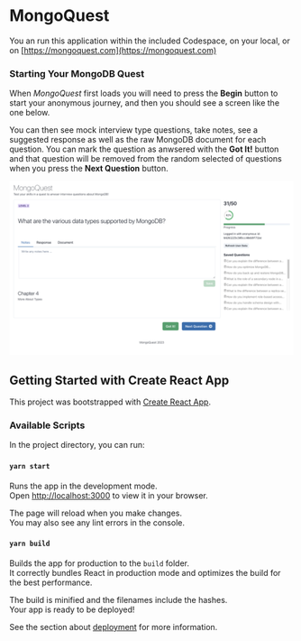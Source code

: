 # MongoQuest

You an run this application within the included Codespace, on your local, or on [https://mongoquest.com](https://mongoquest.com)

### Starting Your MongoDB Quest

When _MongoQuest_ first loads you will need to press the **Begin** button to start your anonymous journey, and then you should see a screen like the one below.

You can then see mock interview type questions, take notes, see a suggested response as well as the raw MongoDB document for each question. You can mark the question as anwsered with the **Got It!** button and that question will be removed from the random selected of questions when you press the **Next Question** button.

![MongoQuest](screenshot.png)

## Getting Started with Create React App

This project was bootstrapped with [Create React App](https://github.com/facebook/create-react-app).

### Available Scripts

In the project directory, you can run:

#### `yarn start`

Runs the app in the development mode.\
Open [http://localhost:3000](http://localhost:3000) to view it in your browser.

The page will reload when you make changes.\
You may also see any lint errors in the console.

#### `yarn build`

Builds the app for production to the `build` folder.\
It correctly bundles React in production mode and optimizes the build for the best performance.

The build is minified and the filenames include the hashes.\
Your app is ready to be deployed!

See the section about [deployment](https://facebook.github.io/create-react-app/docs/deployment) for more information.
